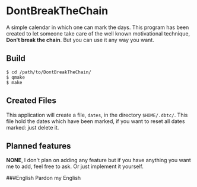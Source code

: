 # DontBreakTheChain
A simple calendar in which one can mark the days.
This program has been created to let someone take care of the well
known motivational technique, **Don't break the chain**. But you can
use it any way you want.

## Build
```
$ cd /path/to/DontBreakTheChain/
$ qmake
$ make
```

## Created Files
This application will create a file, `dates`, in the directory `$HOME/.dbtc/`.
This file hold the dates which have been marked, if you want to reset all
dates marked: just delete it.

## Planned features
**NONE**, I don't plan on adding any feature but if you have anything you
want me to add, feel free to ask. Or just implement it yourself.

###English
Pardon my English
